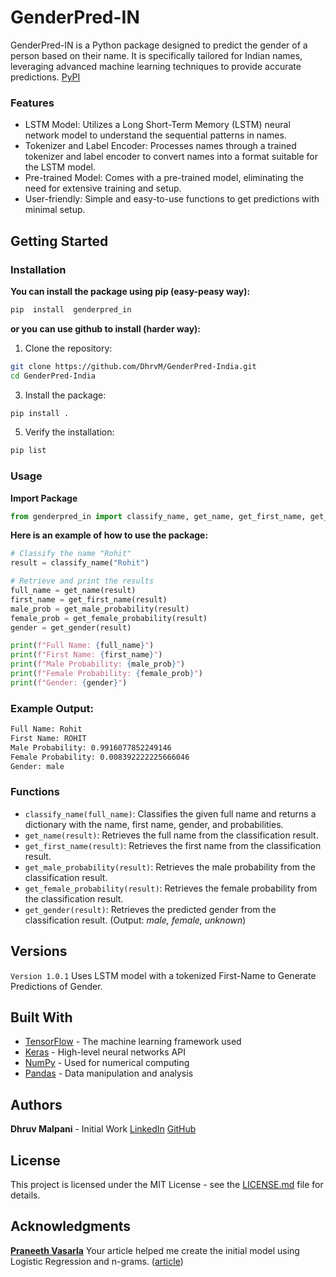 
# GenderPred-IN
GenderPred-IN is a Python package designed to predict the gender of a person based on their name. It is specifically tailored for Indian names, leveraging advanced machine learning techniques to provide accurate predictions.
[PyPI](https://pypi.org/project/genderpred-in/1.0.1/)

### Features
- LSTM Model: Utilizes a Long Short-Term Memory (LSTM) neural network model to understand the sequential patterns in names.
- Tokenizer and Label Encoder: Processes names through a trained tokenizer and label encoder to convert names into a format suitable for the LSTM model.
- Pre-trained Model: Comes with a pre-trained model, eliminating the need for extensive training and setup.
- User-friendly: Simple and easy-to-use functions to get predictions with minimal setup.


## Getting Started
### Installation
**You can install the package using pip (easy-peasy way):**
```bash
pip  install  genderpred_in
```
**or you can use **github** to install (harder way):**

 1. Clone the repository:
 ```bash
 git clone https://github.com/DhrvM/GenderPred-India.git
cd GenderPred-India
 ```
 3. Install the package:
 ```bash
 pip install .
```
 5. Verify the installation:
 ```bash
 pip list
 ```

### Usage

**Import Package**
```python
from genderpred_in import classify_name, get_name, get_first_name, get_male_probability, get_female_probability, get_gender
```
**Here is an example of how to use the package:**
```python
# Classify the name "Rohit"
result = classify_name("Rohit")

# Retrieve and print the results
full_name = get_name(result)
first_name = get_first_name(result)
male_prob = get_male_probability(result)
female_prob = get_female_probability(result)
gender = get_gender(result)

print(f"Full Name: {full_name}")
print(f"First Name: {first_name}")
print(f"Male Probability: {male_prob}")
print(f"Female Probability: {female_prob}")
print(f"Gender: {gender}")
```

### Example Output:

```bash
Full Name: Rohit
First Name: ROHIT
Male Probability: 0.9916077852249146
Female Probability: 0.008392222225666046
Gender: male
```

### Functions
-   `classify_name(full_name)`: Classifies the given full name and returns a dictionary with the name, first name, gender, and probabilities.
-   `get_name(result)`: Retrieves the full name from the classification result.
-   `get_first_name(result)`: Retrieves the first name from the classification result.
-   `get_male_probability(result)`: Retrieves the male probability from the classification result.
-   `get_female_probability(result)`: Retrieves the female probability from the classification result.
-   `get_gender(result)`: Retrieves the predicted gender from the classification result. (Output: *male, female, unknown*)

## Versions
`Version 1.0.1` Uses LSTM model with a tokenized First-Name to Generate Predictions of Gender.
## Built With

-   [TensorFlow](https://www.tensorflow.org/) - The machine learning framework used
-   [Keras](https://keras.io/) - High-level neural networks API
-   [NumPy](https://numpy.org/) - Used for numerical computing
-   [Pandas](https://pandas.pydata.org/) - Data manipulation and analysis

## Authors
**Dhruv Malpani** - Initial Work
[LinkedIn](https://www.linkedin.com/in/dhruv-malpani/)
[GitHub](https://github.com/DhrvM)

## License

This project is licensed under the MIT License - see the [LICENSE.md](LICENSE.md) file for details.

## Acknowledgments
[**Praneeth Vasarla**](https://medium.com/@praneethvaasarla)
Your article helped me create the initial model using Logistic Regression and n-grams. ([article](https://medium.com/@praneethvaasarla/how-i-used-nlp-to-predict-the-gender-for-indian-names-df0ae30c275b))
